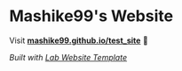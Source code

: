 
# Mashike99's Website

Visit **[mashike99.github.io/test_site](https://mashike99.github.io/test_site)** 🚀

_Built with [Lab Website Template](https://greene-lab.gitbook.io/lab-website-template-docs)_

